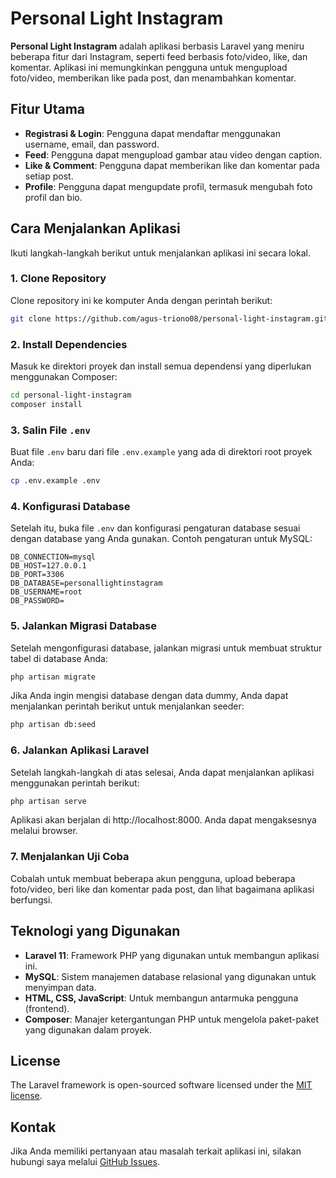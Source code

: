 # Personal Light Instagram

**Personal Light Instagram** adalah aplikasi berbasis Laravel yang meniru beberapa fitur dari Instagram, seperti feed berbasis foto/video, like, dan komentar. Aplikasi ini memungkinkan pengguna untuk mengupload foto/video, memberikan like pada post, dan menambahkan komentar.

## Fitur Utama

- **Registrasi & Login**: Pengguna dapat mendaftar menggunakan username, email, dan password.
- **Feed**: Pengguna dapat mengupload gambar atau video dengan caption.
- **Like & Comment**: Pengguna dapat memberikan like dan komentar pada setiap post.
- **Profile**: Pengguna dapat mengupdate profil, termasuk mengubah foto profil dan bio.

## Cara Menjalankan Aplikasi

Ikuti langkah-langkah berikut untuk menjalankan aplikasi ini secara lokal.

### 1. Clone Repository

Clone repository ini ke komputer Anda dengan perintah berikut:

```bash
git clone https://github.com/agus-triono08/personal-light-instagram.git
```

### 2. Install Dependencies

Masuk ke direktori proyek dan install semua dependensi yang diperlukan menggunakan Composer:

```bash
cd personal-light-instagram
composer install
```

### 3. Salin File ```.env```

Buat file ```.env``` baru dari file ```.env.example``` yang ada di direktori root proyek Anda:

```bash
cp .env.example .env
```

### 4. Konfigurasi Database

Setelah itu, buka file ```.env``` dan konfigurasi pengaturan database sesuai dengan database yang Anda gunakan. Contoh pengaturan untuk MySQL:

```env
DB_CONNECTION=mysql
DB_HOST=127.0.0.1
DB_PORT=3306
DB_DATABASE=personallightinstagram
DB_USERNAME=root
DB_PASSWORD=
```

### 5. Jalankan Migrasi Database

Setelah mengonfigurasi database, jalankan migrasi untuk membuat struktur tabel di database Anda:

```bash
php artisan migrate
```

Jika Anda ingin mengisi database dengan data dummy, Anda dapat menjalankan perintah berikut untuk menjalankan seeder:

```bash
php artisan db:seed
```

### 6. Jalankan Aplikasi Laravel

Setelah langkah-langkah di atas selesai, Anda dapat menjalankan aplikasi menggunakan perintah berikut:

```bash
php artisan serve
```
Aplikasi akan berjalan di http://localhost:8000. Anda dapat mengaksesnya melalui browser.

### 7. Menjalankan Uji Coba
Cobalah untuk membuat beberapa akun pengguna, upload beberapa foto/video, beri like dan komentar pada post, dan lihat bagaimana aplikasi berfungsi.

## Teknologi yang Digunakan

- **Laravel 11**: Framework PHP yang digunakan untuk membangun aplikasi ini.
- **MySQL**: Sistem manajemen database relasional yang digunakan untuk menyimpan data.
- **HTML, CSS, JavaScript**: Untuk membangun antarmuka pengguna (frontend).
- **Composer**: Manajer ketergantungan PHP untuk mengelola paket-paket yang digunakan dalam proyek.

## License

The Laravel framework is open-sourced software licensed under the [MIT license](https://opensource.org/licenses/MIT).

## Kontak
Jika Anda memiliki pertanyaan atau masalah terkait aplikasi ini, silakan hubungi saya melalui [GitHub Issues](https://github.com/agus-triono08/personal-light-instagram/issues).
